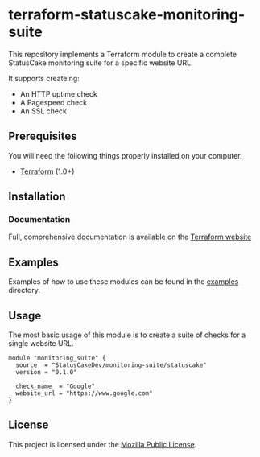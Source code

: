 # terraform-statuscake-monitoring-suite

This repository implements a Terraform module to create a complete StatusCake
monitoring suite for a specific website URL.

It supports createing:

 - An HTTP uptime check
 - A Pagespeed check
 - An SSL check

## Prerequisites

You will need the following things properly installed on your computer.

* [Terraform](https://www.terraform.io/downloads.html) (1.0+)

## Installation

### Documentation

Full, comprehensive documentation is available on the [Terraform
website](https://registry.terraform.io/providers/StatusCakeDev/statuscake/latest/docs)

## Examples

Examples of how to use these modules can be found in the [examples](/examples)
directory.

## Usage

The most basic usage of this module is to create a suite of checks for a single
website URL.

```teraform
module "monitoring_suite" {
  source  = "StatusCakeDev/monitoring-suite/statuscake"
  version = "0.1.0"

  check_name  = "Google"
  website_url = "https://www.google.com"
}
```

## License

This project is licensed under the [Mozilla Public License](LICENSE.md).
